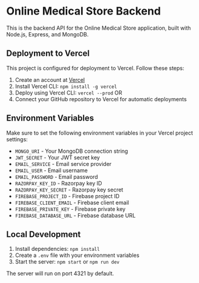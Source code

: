 # Online Medical Store Backend

This is the backend API for the Online Medical Store application, built with Node.js, Express, and MongoDB.

## Deployment to Vercel

This project is configured for deployment to Vercel. Follow these steps:

1. Create an account at [Vercel](https://vercel.com/)
2. Install Vercel CLI: `npm install -g vercel`
3. Deploy using Vercel CLI: `vercel --prod`
   OR
4. Connect your GitHub repository to Vercel for automatic deployments

## Environment Variables

Make sure to set the following environment variables in your Vercel project settings:

- `MONGO_URI` - Your MongoDB connection string
- `JWT_SECRET` - Your JWT secret key
- `EMAIL_SERVICE` - Email service provider
- `EMAIL_USER` - Email username
- `EMAIL_PASSWORD` - Email password
- `RAZORPAY_KEY_ID` - Razorpay key ID
- `RAZORPAY_KEY_SECRET` - Razorpay key secret
- `FIREBASE_PROJECT_ID` - Firebase project ID
- `FIREBASE_CLIENT_EMAIL` - Firebase client email
- `FIREBASE_PRIVATE_KEY` - Firebase private key
- `FIREBASE_DATABASE_URL` - Firebase database URL

## Local Development

1. Install dependencies: `npm install`
2. Create a `.env` file with your environment variables
3. Start the server: `npm start` or `npm run dev`

The server will run on port 4321 by default.